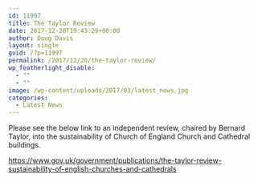 ```yaml
---
id: 11997
title: The Taylor Review
date: 2017-12-20T19:43:29+00:00
author: Doug Davis
layout: single
guid: /?p=11997
permalink: /2017/12/20/the-taylor-review/
wp_featherlight_disable:
  - ""
  - ""
image: /wp-content/uploads/2017/03/latest_news.jpg
categories:
  - Latest News
---
```

Please see the below link to an independent review, chaired by Bernard Taylor, into the sustainability of Church of England Church and Cathedral buildings.

<a href="https://www.gov.uk/government/publications/the-taylor-review-sustainability-of-english-churches-and-cathedrals" target="_blank" rel="noopener">https://www.gov.uk/government/publications/the-taylor-review-sustainability-of-english-churches-and-cathedrals</a>
